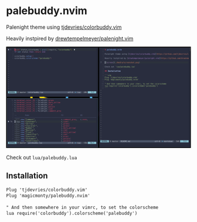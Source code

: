 # palebuddy.nvim

Palenight theme using [tjdevries/colorbuddy.vim](https://github.com/tjdevries/colorbuddy.vim)

Heavily instpired by [drewtempelmeyer/palenight.vim](https://github.com/drewtempelmeyer/palenight.vim)

![screen](./media/screenshot.png)

Check out `lua/palebuddy.lua`

## Installation

```vim
Plug 'tjdevries/colorbuddy.vim'
Plug 'magicmonty/palebuddy.nvim'

" And then somewhere in your vimrc, to set the colorscheme
lua require('colorbuddy').colorscheme('palebuddy')
```
